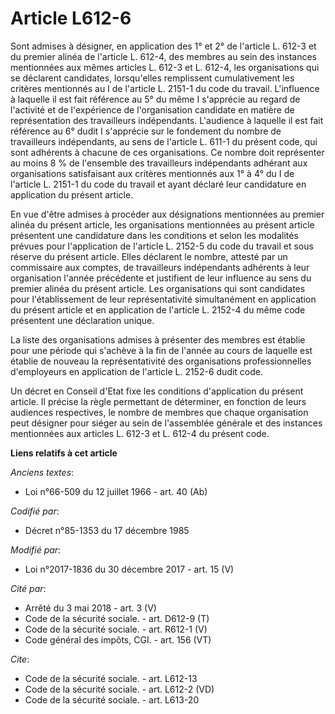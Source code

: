 # Article L612-6

Sont admises à désigner, en application des 1° et 2° de l'article L. 612-3 et du premier alinéa de l'article L. 612-4, des
membres au sein des instances mentionnées aux mêmes articles L. 612-3 et L. 612-4, les organisations qui se déclarent
candidates, lorsqu'elles remplissent cumulativement les critères mentionnés au I de l'article L. 2151-1 du code du travail.
L'influence à laquelle il est fait référence au 5° du même I s'apprécie au regard de l'activité et de l'expérience de
l'organisation candidate en matière de représentation des travailleurs indépendants. L'audience à laquelle il est fait
référence au 6° dudit I s'apprécie sur le fondement du nombre de travailleurs indépendants, au sens de l'article L. 611-1 du
présent code, qui sont adhérents à chacune de ces organisations. Ce nombre doit représenter au moins 8 % de l'ensemble des
travailleurs indépendants adhérant aux organisations satisfaisant aux critères mentionnés aux 1° à 4° du I de l'article L.
2151-1 du code du travail et ayant déclaré leur candidature en application du présent article.

En vue d'être admises à procéder aux désignations mentionnées au premier alinéa du présent article, les organisations
mentionnées au présent article présentent une candidature dans les conditions et selon les modalités prévues pour
l'application de l'article L. 2152-5 du code du travail et sous réserve du présent article. Elles déclarent le nombre,
attesté par un commissaire aux comptes, de travailleurs indépendants adhérents à leur organisation l'année précédente et
justifient de leur influence au sens du premier alinéa du présent article. Les organisations qui sont candidates pour
l'établissement de leur représentativité simultanément en application du présent article et en application de l'article L.
2152-4 du même code présentent une déclaration unique.

La liste des organisations admises à présenter des membres est établie pour une période qui s'achève à la fin de l'année au
cours de laquelle est établie de nouveau la représentativité des organisations professionnelles d'employeurs en application
de l'article L. 2152-6 dudit code.

Un décret en Conseil d'Etat fixe les conditions d'application du présent article. Il précise la règle permettant de
déterminer, en fonction de leurs audiences respectives, le nombre de membres que chaque organisation peut désigner pour
siéger au sein de l'assemblée générale et des instances mentionnées aux articles L. 612-3 et L. 612-4 du présent code.

**Liens relatifs à cet article**

_Anciens textes_:

  - Loi n°66-509 du 12 juillet 1966 - art. 40 (Ab)

_Codifié par_:

  - Décret n°85-1353 du 17 décembre 1985

_Modifié par_:

  - Loi n°2017-1836 du 30 décembre 2017 - art. 15 (V)

_Cité par_:

  - Arrêté du 3 mai 2018 - art. 3 (V)
  - Code de la sécurité sociale. - art. D612-9 (T)
  - Code de la sécurité sociale. - art. R612-1 (V)
  - Code général des impôts, CGI. - art. 156 (VT)

_Cite_:

  - Code de la sécurité sociale. - art. L612-13
  - Code de la sécurité sociale. - art. L612-2 (VD)
  - Code de la sécurité sociale. - art. L613-20
